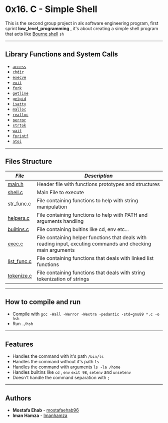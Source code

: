 # 0x16. C - Simple Shell
This is the second group project in alx software engineering program, first sprint **low_level_programming** , it's about creating a simple shell program that acts like [Bourne shell](https://en.wikipedia.org/wiki/Unix_shell) `sh`
___
## Library Functions and System Calls
* [`access`](https://manual.cs50.io/2/access)
* [`chdir`](https://manual.cs50.io/2/chdir)
* [`execve`](https://manual.cs50.io/2/execve)
* [`exit`](https://manual.cs50.io/2/exit)
* [`fork`](https://manual.cs50.io/2/fork)
* [`getline`](https://manual.cs50.io/3/getline)
* [`getpid`](https://manual.cs50.io/2/getpid)
* [`isatty`](https://manual.cs50.io/3/isatty)
* [`malloc`](https://manual.cs50.io/3/malloc)
* [`realloc`](https://manual.cs50.io/3/realloc)
* [`perror`](https://manual.cs50.io/3/perror)
* [`strtok`](https://manual.cs50.io/3/strtok)
* [`wait`](https://manual.cs50.io/2/wait)
* [`fprintf`](https://manual.cs50.io/3/fprintf)
* [`atoi`](https://manual.cs50.io/3/atoi)
___
## Files Structure

|  ***File***  | ***Description***     |
|-------------|------------------------|
| [main.h](./main.h) | Header file with functions prototypes and structures |
| [shell.c](./shell.c) | Main File to execute |
| [str_func.c](./str_func.c) | File containing functions to help with string manipulation |
| [helpers.c](./helpers.c) | File containing functions to help with PATH and arguments handling |
| [builtins.c](./builtins.c) | File containing buitins like cd, env etc... |
| [exec.c](./exec.c) | File containing helper functions that deals with reading input, excuting commands and checking main arguments |
| [list_func.c](./list_func.c) | File containing functions that deals with linked list functions |
| [tokenize.c](./tokenize.c) | File containing functions that deals with string tokenization of strings |
___
## How to compile and run
* Compile with `gcc -Wall -Werror -Wextra -pedantic -std=gnu89 *.c -o hsh`
* Run `./hsh`
___
## Features
* Handles the command with it's path `/bin/ls`
* Handles the command without it's path `ls`
* Handles the command with arguments `ls -la /home`
* Handles builtins like `cd` , `env` `exit 98`, `setenv` and `unsetenv`
* Doesn't handle the command separation with `;`
___
## Authors
* **Mostafa Ehab** - [mostafaehab96](https://github.com/mostafaehab96)
*  **Iman Hamza** - [Imanhamza](https://github.com/Imanhamza)
